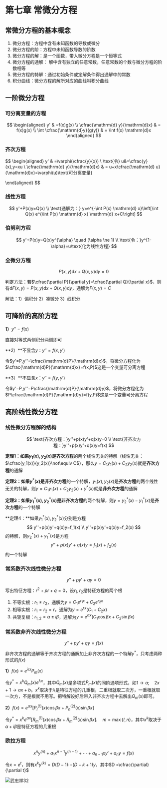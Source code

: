 # 第七章 常微分方程

## 常微分方程的基本概念

1. 微分方程：方程中含有未知函数的导数或微分
2. 微分方程的阶：方程中未知函数导数的阶数
3. 微分方程的解：是一个函数，带入微分方程是一个恒等式
4. 微分方程的通解：  解中含有独立的任意常数，任意常数的个数与微分方程的阶数相等
5. 微分方程的特解：通过初始条件或定解条件得出通解中的常数
6. 积分曲线：微分方程的解所对应的曲线叫积分曲线

## 一阶微分方程

### 可分离变量的方程

$$
\begin{aligned}
y' & =f(x)g(x) \\
\cfrac{\mathrm{d} y}{\mathrm{d}x} & = f(x)g(x) \\
\int \cfrac{\mathrm{d}y}{g(y)} & = \int f(x) \mathrm{d}x
\end{aligned}
$$

### 齐次方程

$$
\begin{aligned}
y' & =\varphi(\cfrac{y}{x}) \\
\text{令} u&=\cfrac{y}{x},y=xu \\
\cfrac{\mathrm{d} y}{\mathrm{d}x} & = u+x\cfrac{\mathrm{d} u}{\mathrm{d}x}=\varphi(u)\text{可分离变量}

\end{aligned}
$$

### 线性方程

$$
y'+P(x)y=Q(x) \\
\text{通解为：} y=e^{-\int P(x) \mathrm{d} x}\left[\int Q(x) e^{\int P(x) \mathrm{d} x} \mathrm{d} x+C\right]
$$

### 伯努利方程

$$
y'+P(x)y=Q(x)y^{\alpha} \quad (\alpha \ne 1) \\
\text{令：}y^{1-\alpha}=u\text{化为线性方程}
$$

### 全微分方程

$$
P(x,y)\mathrm{d}x+Q(x,y)\mathrm{d}y=0
$$

判定方法：若$\cfrac{\partial P}{\partial y}=\cfrac{\partial Q}{\partial x}$，则有$\mathrm{d} F(x,y)=P(x,y)\mathrm{d}x+Q(x,y)\mathrm{d}y$，通解为$F(x,y)=C$

解法：1）偏积分 2）凑微分 3）线积分

## 可降阶的高阶方程   

**1）**$y''=f(x)$

直接对等式两侧积分两侧即可

**2）**不显含$y$：$y''=f(x,y')$

令$y'=P,y''=\cfrac{\mathrm{d}P}{\mathrm{d}x}$，将微分方程化为$\cfrac{\mathrm{d}P}{\mathrm{d}x}=f(x,P)$这是一个变量可分离方程

**3）**不显含$x$：$y''=f(y,y')$

令$y'=P,y''=P\cfrac{\mathrm{d}P}{\mathrm{d}y}$，将微分方程化为$P\cfrac{\mathrm{d}P}{\mathrm{d}y}=f(y,P)$这是一个变量可分离方程

## 高阶线性微分方程

### 线性微分方程解的结构

$$
\text{齐次方程：}y''+p(x)y'+q(x)y=0 \\
\text{非齐次方程：}y''+p(x)y'+q(x)y=f(x)
$$

**定理1：**如果$y_1(x),y_2(x)$是**齐次方程**的两个线性无关的特解（线性无关：$\cfrac{y_1(x)}{y_2(x)}\not\equiv C$），那么$y=C_1 y_1(x)+C_2 y_2(x)$就是**齐次方程**的通解

**定理2：**如果$y^*(x)$是**非齐次方程**的一个特解，$y_1(x),y_2(x)$是**齐次方程**的两个线性无关的特解，则$y=C_1 y_1(x)+C_2 y_2(x)+y^*(x)$就是**非齐次方程**的通解

**定理3：**如果$y_1^*(x),y_2^*(x)$是**非齐次方程**的两个特解，则$y=y_2^*(x) - y_1^*(x)$是**齐次方程**的一个特解

**定理4：**如果$y_1^*(x),y_2^*(x)$分别是方程
$$
y''+p(x)y'+q(x)y=f_1(x) \\
y''+p(x)y'+q(x)y=f_2(x)
$$
的特解，则$y_2^*(x) + y_1^*(x)$是方程
$$
y''+p(x)y'+q(x)y=f_1(x)+f_2(x)
$$
的一个特解

### 常系数齐次线性微分方程

$$
y''+py'+qy=0
$$

写出特征方程：$r^2+pr+q=0$，设$r_1,r_2$是特征方程的两个根

1. 不等实根：$r_1 \ne r_2$，通解为$y=C_1e^{r_1x}+C_2e^{r_2x}$
2. 相等实根：$r_1 = r_2 = r$，通解为$y=e^{rx}(C_1+C_2 x)$
3. 共轭复根：$r_{1,2}=\alpha \pm i\beta$，通解为$y=e^{\alpha x}(C_1 \cos \beta x+C_2 \sin \beta x)$

### 常系数非齐次线性微分方程

$$
y''+py'+qy=f(x)
$$

非齐次方程的通解等于齐次方程的通解加上非齐次方程的一个特解$y^*$，只考虑两种形式的$f(x)$

**1）**$f(x)=e^{\lambda x}P_m(x)$

令$y^*=x^k Q_m(x) e^{\lambda x}$，其中$Q_m(x)$是多项式$P_m(x)$的同阶通项形式，如$1 \rightarrow a; \quad 2x+1 \rightarrow ax+b$。$x^k$取决于$\lambda$是特征方程的几重根，二重根就取二次方，一重根就取一次方，不是根就不用写。把特解设好后带入非齐次方程中去解出$Q_m(x)$即可。

**2）**$f(x)=e^{\alpha x}\left[P_{l}^{(1)}(x) \cos \beta x+P_{n}^{(2)}(x) \sin \beta x\right]$

令$y^{*}=x^{k} e^{\alpha x}[ R_{m}^{(1)}(x) \cos \beta x+R_{m}^{(2)}(x) \sin \beta x] . \quad m=\max \{l, n\}$，其中$x^k$取决于$\alpha + i\beta$是特征方程的几重根

### 欧拉方程

$$
x^n y^{(n)} + a_1x^{n-1}y^{(n-1)}+\cdots+a_{n-1}xy'+a_n y= f(x)
$$

令$x=e^t$，则有$x^k y^{(k)}=D(D-1)\cdots (D-k+1)y$，其中$D =\cfrac{\partial}{\partial t}$

![武忠祥32](http://pic.2bwant2b.com/武忠祥32.png)